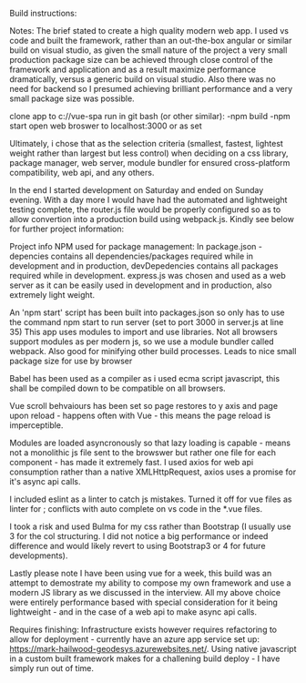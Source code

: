 Build instructions:

Notes:
      The brief stated to create a high quality modern web app. I used vs code and built the framework, rather than an out-the-box angular or similar build on visual studio, as given the small nature of the project a very small production package size can be achieved through close control of the framework and application and as a result maximize performance dramatically, versus a generic build on visual studio. Also there was no need for backend so I presumed achieving brilliant performance and a very small package size was possible.

   clone app to c://vue-spa
   run in git bash (or other similar):
     -npm build
      -npm start
      open web broswer to localhost:3000 or as set

Ultimately, i chose that as the selection criteria (smallest, fastest, lightest weight rather than largest but less control) when deciding on a css library, package manager, web server, module bundler for ensured cross-platform compatibility, web api, and any others.

In the end I started development on Saturday and ended on Sunday evening. With a day more I would have had the automated and lightweight testing complete, the router.js file would be properly configured so as to allow convertion into a production build using webpack.js.
Kindly see below for further project information:

 Project info
      NPM used for package management:
      In package.json - depencies contains all dependencies/packages required while in development and in production, devDepedencies contains all packages required while in development.
      express.js was chosen and used as a web server as it can be easily used in development and in production, also extremely light weight.

 An 'npm start' script has been built into packages.json so only has to use the command npm start to run server (set to port 3000 in server.js at line 35)
This app uses modules to import and use libraries. Not all browsers support modules as per modern js, so we use a module bundler called webpack. Also good for minifying other build processes. Leads to nice small package size for use by browser

Babel has been used as a compiler as i used ecma script javascript, this shall be compiled down to be compatible on all browsers.

Vue scroll behvaiours has been set so page restores to y axis and page upon reload - happens often with Vue - this means the page reload is imperceptible.

Modules are loaded asyncronously so that lazy loading is capable - means not a monolithic js file sent to the browswer but rather one file for each component - has made it extremely fast.
I used axios for web api consumption rather than a native XMLHttpRequest, axios uses a promise for it's async api calls.

I included eslint as a linter to catch js mistakes. Turned it off for vue files as linter for ; conflicts with auto complete on vs code in the \*.vue files.

I took a risk and used Bulma for my css rather than Bootstrap (I usually use 3 for the col structuring. I did not notice a big performance or indeed difference and would likely revert to using Bootstrap3 or 4 for future developments).

Lastly please note I have been using vue for a week, this build was an attempt to demostrate my ability to compose my own framework and use a modern JS library as we discussed in the interview. All my above choice were entirely performance based with special consideration for it being lightweight - and in the case of a web api to make async api calls.

Requires finishing: Infrastructure exists however requires refactoring to allow for deployment - currently have an azure app service set up: https://mark-hailwood-geodesys.azurewebsites.net/. Using native javascript in a custom built framework makes for a challening build deploy - I have simply run out of time.

